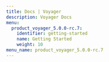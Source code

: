 ```yaml
---
title: Docs | Voyager
description: Voyager Docs
menu:
  product_voyager_5.0.0-rc.7:
    identifier: getting-started
    name: Getting Started
    weight: 10
menu_name: product_voyager_5.0.0-rc.7
---
```

